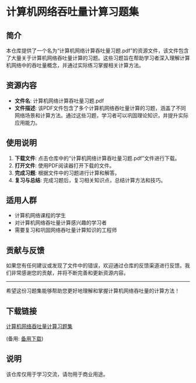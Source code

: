 # 计算机网络吞吐量计算习题集

## 简介

本仓库提供了一个名为“计算机网络计算吞吐量习题.pdf”的资源文件，该文件包含了大量关于计算机网络吞吐量计算的习题。这些习题旨在帮助学习者深入理解计算机网络中的吞吐量概念，并通过实际练习掌握相关计算方法。

## 资源内容

- **文件名**: 计算机网络计算吞吐量习题.pdf
- **文件描述**: 该PDF文件包含了多个计算机网络吞吐量计算的习题，涵盖了不同网络场景和计算方法。通过这些习题，学习者可以巩固理论知识，并提升实际应用能力。

## 使用说明

1. **下载文件**: 点击仓库中的“计算机网络计算吞吐量习题.pdf”文件进行下载。
2. **打开文件**: 使用PDF阅读器打开下载的文件。
3. **完成习题**: 根据文件中的习题进行计算和解答。
4. **复习与总结**: 完成习题后，复习相关知识点，总结计算方法和技巧。

## 适用人群

- 计算机网络课程的学生
- 对计算机网络吞吐量计算感兴趣的学习者
- 需要复习和巩固网络吞吐量计算知识的工程师

## 贡献与反馈

如果您有任何建议或发现了文件中的错误，欢迎通过仓库的反馈渠道进行反馈。我们非常感谢您的贡献，并将不断完善和更新资源内容。

---

希望这份习题集能够帮助您更好地理解和掌握计算机网络吞吐量的计算方法！

## 下载链接
[计算机网络吞吐量计算习题集](https://pan.quark.cn/s/f76510c0f40c) 

(备用: [备用下载](https://pan.baidu.com/s/1R9OWkq6kUPd7VkdFrHkqvQ?pwd=1234))

## 说明

该仓库仅用于学习交流，请勿用于商业用途。
